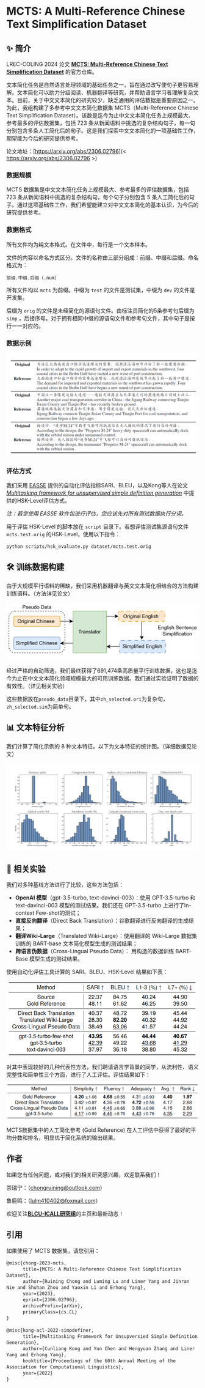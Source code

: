 # MCTS: A Multi-Reference Chinese Text Simplification Dataset

## ✨ 简介

LREC-COLING 2024 论文 **[MCTS: Multi-Reference Chinese Text Simplification Dataset](<https://arxiv.org/abs/2306.02796>)** 的官方仓库。

文本简化任务是自然语言处理领域的基础任务之一，旨在通过改写使句子更容易理解。文本简化可以助力分级阅读、机器翻译等研究，并帮助语言学习者理解复杂文本。目前，关于中文文本简化的研究较少，缺乏通用的评估数据是重要原因之一。为此，我组构建了多参考中文文本简化数据集 MCTS（Multi-Reference Chinese Text Simplification Dataset）。该数是迄今为止中文文本简化任务上规模最大、参考最多的评估数据集，包括 723 条从新闻语料中挑选的复杂结构句子，每一句分别包含多条人工简化后的句子。这是我们探索中文文本简化的一项基础性工作，期望能为今后的研究提供参考。

论文地址：[https://arxiv.org/abs/2306.02796](< https://arxiv.org/abs/2306.02796 >)

### 数据规模

MCTS 数据集是中文文本简化任务上规模最大、参考最多的评估数据集，包括 723 条从新闻语料中挑选的复杂结构句，每个句子分别包含 5 条人工简化后的句子。通过这项基础性工作，我们希望能建立对中文文本简化的基本认识，为今后的研究提供参考。

### 数据格式

所有文件均为纯文本格式。在文件中，每行是一个文本样本。

文件的内容以命名方式区分。文件的名称由三部分组成：前缀、中缀和后缀。命名格式为：

```
前缀.中缀.后缀（.num）
```

所有文件均以 ``mcts`` 为前缀。中缀为 ``test`` 的文件是测试集，中缀为 ``dev`` 的文件是开发集。

后缀为 ``orig`` 的文件是未经简化的源语句文件。由标注员简化的5条参考句后缀为 ``simp`` ，后接序号。对于拥有相同中缀的源语句文件和参考句文件，其中句子是按行一一对应的。

### 数据示例

![alt 数据示例](https://github.com/blcuicall/mcts/blob/main/images/exp.png)

### 评估方式

我们采用 [EASSE](https://github.com/feralvam/easse) 提供的自动化评估指标SARI、BLEU，以及Kong等人在论文 [*Multitasking framework for unsupervised simple definition generation*](https://arxiv.org/abs/2203.12926) 中提供的HSK-Level评估方式。

*注：若您使用 EASSE 软件包进行评估，您应该先对所有测试数据执行分词。*

用于评估 HSK-Level 的脚本放在 ``script`` 目录下。若想评估测试集源语句文件 ``mcts.test.orig`` 的HSK-Level，使用以下指令：

```sh
python scripts/hsk_evaluate.py dataset/mcts.test.orig
```

## 🛠️ 训练数据构建

由于大规模平行语料的稀缺，我们采用机器翻译与英文文本简化相结合的方法构建训练语料。（方法详见论文）

![alt 训练数据构建](https://github.com/blcuicall/mcts/blob/main/images/pseudo_data.png)

经过严格的自动筛选，我们最终获得了691,474条高质量平行训练数据，这也是迄今为止在中文文本简化领域规模最大的可用训练数据。我们通过实验证明了数据的有效性。（详见相关实验）

这些数据放在``pseudo_data``目录下，其中``zh_selected.ori``为复杂句，``zh_selected.sim``为简单句。

## 📊 文本特征分析

我们计算了简化示例的 8 种文本特征。以下为文本特征的统计图。（详细数据见论文）

![alt 评测结果](https://github.com/blcuicall/mcts/blob/main/images/feature.png)

## 🧪 相关实验

我们对多种基线方法进行了比较，这些方法包括：

- **OpenAI 模型**（gpt-3.5-turbo, text-davinci-003）：使用 GPT-3.5-turbo 和 text-davinci-003 模型的测试结果。我们还在 GPT-3.5-turbo 上进行了In-context Few-shot的测试；
- **直接反向翻译**（Direct Back Translation）：谷歌翻译进行反向翻译的生成结果；
- **翻译Wiki-Large**（Translated Wiki-Large）：使用翻译的 Wiki-Large 数据集训练的 BART-base 文本简化模型生成的测试结果；
- **跨语言伪数据**（Cross-Lingual Pseudo Data）： 用构造的数据训练 BART-Base 模型生成的测试结果。

使用自动化评估工具计算的 SARI、BLEU、HSK-Level 结果如下表：

![alt 评测结果](https://github.com/blcuicall/mcts/blob/main/images/result1-mod.png)

对其中表现较好的几种代表性方法，我们聘请语言学背景的同学，从流利性、语义完整性和简单性三个方面，进行了人工评估。评估结果如下：

![alt 评测结果](https://github.com/blcuicall/mcts/blob/main/images/result2-mod.png)

MCTS数据集中的人工简化参考 (Gold Reference) 在人工评估中获得了最好的平均分数和排名，明显优于简化系统的输出结果。

## 作者

如果您有任何问题，或对我们的相关研究感兴趣，欢迎联系我们！

崇瑞宁：（chongruining@outlook.com）

鲁鹿鸣：（lulm410402@foxmail.com）

欢迎关注[**BLCU-ICALL研究组**](< https://blcuicall.org >)的主页和最新动态！

## 引用

如果使用了 MCTS 数据集，请您引用：

```
@misc{chong-2023-mcts,
      title={MCTS: A Multi-Reference Chinese Text Simplification Dataset}, 
      author={Ruining Chong and Luming Lu and Liner Yang and Jinran Nie and Shuhan Zhou and Yaoxin Li and Erhong Yang},
      year={2023},
      eprint={2306.02796},
      archivePrefix={arXiv},
      primaryClass={cs.CL}
}

@misc{kong-acl-2022-simpdefiner,
      title={Multitasking Framework for Unsupversied Simple Definition Generation}, 
      author={Cunliang Kong and Yun Chen and Hengyuan Zhang and Liner Yang and Erhong Yang},
      booktitle={Proceedings of the 60th Annual Meeting of the Association for Computational Linguistics},     
      year={2022}
}
```
